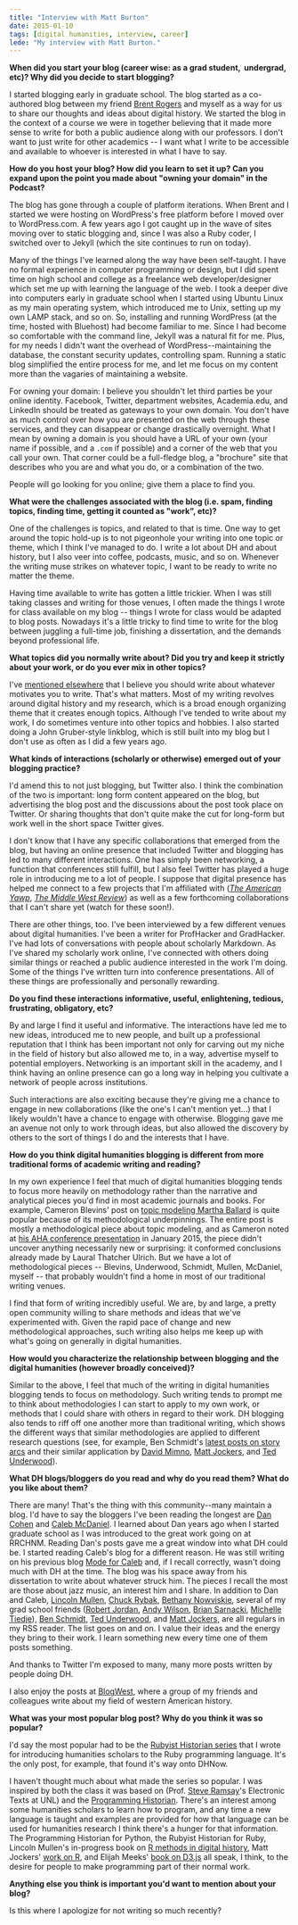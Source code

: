```yaml
---
title: "Interview with Matt Burton"
date: 2015-01-10
tags: [digital humanities, interview, career]
lede: "My interview with Matt Burton."
---
```


**When did you start your blog (career wise: as a grad student, 
 undergrad, etc)? Why did you decide to start blogging?**

I started blogging early in graduate school. The blog started as a 
co-authored blog between my friend [Brent Rogers](http://josephsmithpapers.org/projectTeam#brentRogers) and myself as a way 
for us to share our thoughts and ideas about digital history. We started 
the blog in the context of a course we were in together believing that 
it made more sense to write for both a public audience along with our 
professors. I don't want to just write for other academics -- I want 
what I write to be accessible and available to whoever is interested in 
what I have to say.

**How do you host your blog? How did you learn to set it up? Can you 
expand upon the point you made about "owning your domain" in the 
Podcast?**

The blog has gone through a couple of platform iterations. When Brent 
and I started we were hosting on WordPress's free platform before I 
moved over to WordPress.com. A few years ago I got caught up in the wave 
of sites moving over to static blogging and, since I was also a Ruby 
coder, I switched over to Jekyll (which the site continues to run on 
today). 

Many of the things I've learned along the way have been self-taught. I 
have no formal experience in computer programming or design, but I did 
spent time on high school and college as a freelance web 
developer/designer which set me up with learning the language of the 
web. I took a deeper dive into computers early in graduate school when I 
started using Ubuntu Linux as my main operating system, which introduced 
me to Unix, setting up my own LAMP stack, and so on. So, installing and 
running WordPress (at the time, hosted with Bluehost) had become 
familiar to me. Since I had become so comfortable with the command line, 
Jekyll was a natural fit for me. Plus, for my needs I didn't want the 
overhead of WordPress--maintaining the database, the constant security 
updates, controlling spam. Running a static blog simplified the entire 
process for me, and let me focus on my content more than the vagaries of 
maintaining a website. 

For owning your domain: I believe you shouldn't let third parties be 
your online identity. Facebook, Twitter, department websites, 
Academia.edu, and LinkedIn should be treated as gateways to your own 
domain. You don't have as much control over how you are presented on the 
web through these services, and they can disappear or change drastically overnight. What I mean by owning a domain is you should have 
a URL of your own (your name if possible, and a `.com` if possible) and a corner of the web that you call your own. That 
corner could be a full-fledge blog, a "brochure" site that describes 
who you are and what you do, or a combination of the two. 

People will go looking for you online; give them a place to find you.

**What were the challenges associated with the blog (i.e. spam, finding 
topics, finding time, getting it counted as "work", etc)?**

One of the challenges is topics, and related to that is time. One way to 
get around the topic hold-up is to not pigeonhole your writing into one 
topic or theme, which I think I've managed to do. I write a lot about DH 
and about history, but I also veer into coffee, podcasts, music, and so 
on. Whenever the writing muse strikes on whatever topic, I want to be 
ready to write no matter the theme.

Having time available to write has gotten a little trickier. When I was 
still taking classes and writing for those venues, I often made the 
things I wrote for class available on my blog -- things I wrote for 
class would be adapted to blog posts. Nowadays it's a little tricky to 
find time to write for the blog between juggling a full-time job, 
finishing a dissertation, and the demands beyond professional life. 

**What topics did you normally write about? Did you try and keep it 
strictly about your work, or do you ever mix in other topics?**

I've [mentioned 
elsewhere](http://jasonheppler.org/2012/07/11/what-i-learned-as-an-academic-blogger/) 
that I believe you should write about whatever motivates you to write. 
That's what matters. Most of my writing revolves around digital history 
and my research, which is a broad enough organizing theme that it 
creates enough topics. Although I've tended to write about my work, I do 
sometimes venture into other topics and hobbies. I also started doing a 
John Gruber-style linkblog, which is still built into my blog but I 
don't use as often as I did a few years ago.

**What kinds of interactions (scholarly or otherwise) emerged out of 
your blogging practice?**

I'd amend this to not just blogging, but Twitter also. I think the 
combination of the two is important: long form content appeared on the 
blog, but advertising the blog post and the discussions about the post 
took place on Twitter. Or sharing thoughts that don't quite make the cut 
for long-form but work well in the short space Twitter gives.

I don't know that I have any specific collaborations that emerged from the 
blog, but having an online presence that included Twitter and blogging 
has led to many different interactions. One has simply been networking, 
a function that conferences still fulfill, but I also feel Twitter has 
played a huge role in introducing me to a lot of people. I suppose that 
digital presence has helped me connect to a few projects that I'm 
affiliated with (*[The American Yawp](http://www.americanyawp.com/)*, 
*[The Middle West 
Review](http://www.nebraskapress.unl.edu/product/Middle-West-Review,676024.aspx)*) 
as well as a few forthcoming collaborations that I can't share yet (watch for these 
soon!).

There are other things, too. I've been interviewed by a few different 
venues about digital humanities. I've been a 
writer for ProfHacker and GradHacker. I've had lots of conversations 
with people about scholarly Markdown. As I've shared my scholarly work 
online, I've connected with others doing similar things or reached a 
public audience interested in the work I'm doing. Some of the things 
I've written turn into conference presentations. All of these things 
are professionally and personally rewarding.

**Do you find these interactions informative, useful, enlightening, 
tedious, frustrating, obligatory, etc?**

By and large I find it useful and informative. The interactions have led 
me to new ideas, introduced me to new people, and built up a 
professional reputation that I think has been important not only for 
carving out my niche in the field of history but also allowed me to, in 
a way, advertise myself to potential employers. Networking is an 
important skill in the academy, and I think having an online presence 
can go a long way in helping you cultivate a network of people across 
institutions.

Such interactions are also exciting because they're giving me a chance 
to engage in new collaborations (like the one's I can't mention yet...) 
that I likely wouldn't have a chance to engage with otherwise. Blogging 
gave me an avenue not only to work through ideas, but also allowed 
the discovery by others to the sort of things I do and the interests 
that I have.

**How do you think digital humanities blogging is different from more 
traditional forms of academic writing and reading?**

In my own experience I feel that much of digital humanities blogging 
tends to focus more heavily on methodology rather than the narrative and 
analytical pieces you'd find in most academic journals and books. For 
example, Cameron Blevins' post on [topic modeling Martha 
Ballard](http://www.cameronblevins.org/posts/topic-modeling-martha-ballards-diary/) 
is quite popular because of its methodological underpinnings. The entire 
post is mostly a methodological piece about topic modeling, and as 
Cameron noted at [his AHA conference 
presentation](http://www.cameronblevins.org/posts/perpetual-sunrise-methodology/) 
in January 2015, the piece didn't uncover anything necessarily new or 
surprising: it conformed conclusions already made by Laural Thatcher 
Ulrich. But we have a lot of methodological pieces -- Blevins, 
Underwood, Schmidt, Mullen, McDaniel, myself -- that probably wouldn't 
find a home in most of our traditional writing venues. 

I find that form of writing incredibly useful. We are, by and large, a 
pretty open community willing to share methods and ideas that we've 
experimented with. Given the rapid pace of change and new methodological 
approaches, such writing also helps me keep up with what's going on 
generally in digital humanities.

**How would you characterize the relationship between blogging and the 
digital humanities (however broadly conceived)?**

Similar to the above, I feel that much of the writing in digital 
humanities blogging tends to focus on methodology. Such writing tends to 
prompt me to think about methodologies I can start to apply to my own 
work, or methods that I could share with others in regard to their work. 
DH blogging also tends to riff off one another more than 
traditional writing, which shows the different ways that similar methodologies 
are applied to different research questions (see, for example, Ben 
Schmidt's [latest posts on story 
arcs](http://sappingattention.blogspot.com/2014/12/typical-tv-episodes-visualizing-topics.html) 
and their similar application by [David 
Mimno](http://mimno.infosci.cornell.edu/novels/plot.html), [Matt 
Jockers](http://www.matthewjockers.net/2015/01/05/plot-arcs-schmidt-style/), 
and [Ted 
Underwood](http://tedunderwood.com/2015/01/03/plot-arcs-in-the-novel/)). 

**What DH blogs/bloggers do you read and why do you read them? What do 
you like about them?**

There are many! That's the thing with this community--many maintain a 
blog. I'd have to say the bloggers I've been reading the longest are 
[Dan Cohen](http://www.dancohen.org/) and [Caleb 
McDaniel](http://wcm1.web.rice.edu/). I learned about Dan years ago when 
I started graduate school as I was introduced to the great work going on 
at RRCHNM. Reading Dan's posts gave me a great window into what DH could 
be. I started reading Caleb's blog for a different reason. He was still 
writing on his previous blog [Mode for Caleb](http://modeforcaleb.blogspot.com/) and, if I recall 
correctly, wasn't doing much with DH at the time. The blog was his space 
away from his dissertation to write about whatever struck him. The 
pieces I recall the most are those about jazz music, an interest him and 
I share. In addition to Dan and Caleb, [Lincoln 
Mullen](http://lincolnmullen.com/), [Chuck 
Rybak](http://chuckrybak.com/), [Bethany 
Nowviskie](http://nowviskie.org/), several of my grad school friends 
([Robert Jordan](http://historyblogger.net/), [Andy 
Wilson](https://andrewwilson84.wordpress.com/), [Brian 
Sarnacki](http://www.briansarnacki.com/), [Michelle 
Tiedje](http://michelletiedje.com/)), [Ben 
Schmidt](http://sappingattention.blogspot.com/), [Ted 
Underwood](http://tedunderwood.com/), and [Matt 
Jockers](http://www.matthewjockers.net/), are all regulars in my RSS 
reader. The list goes on and on. I value their ideas and the energy they 
bring to their work. I learn something new every time one of them posts 
something. 

And thanks to Twitter I'm exposed to many, many more posts written by 
people doing DH.

I also enjoy the posts at [BlogWest](http://blogwest.org/), where a 
group of my friends and colleagues write about my field of western 
American history. 

**What was your most popular blog post? Why do you think it was so 
popular?**

I'd say the most popular had to be the [Rubyist Historian 
series](http://jasonheppler.org/rubyist-historian/) that I wrote for 
introducing humanities scholars to the Ruby programming language. It's 
the only post, for example, that found it's way onto DHNow. 

I haven't thought much about what made the series so popular. I was 
inspired by both the class it was based on (Prof. [Steve 
Ramsay](http://stephenramsay.us/)'s Electronic Texts at UNL) and the 
[Programming Historian](http://programminghistorian.org/). There's an 
interest among some humanities scholars to learn how to program, and any 
time a new language is taught and examples are provided for how that 
language can be used for humanities research I think there's a hunger 
for that information. The Programming Historian for Python, the Rubyist 
Historian for Ruby, Lincoln Mullen's in-progress book on [R methods in 
digital history](http://dh-r.lincolnmullen.com/), Matt Jockers' [work on 
R](http://www.matthewjockers.net/text-analysis-with-r-for-students-of-literature/), 
and Elijah Meeks' [book on D3.js](http://www.manning.com/meeks/) all 
speak, I think, to the desire for people to make programming part of 
their normal work.

**Anything else you think is important you'd want to mention about your 
blog?**

Is this where I apologize for not writing so much recently?

